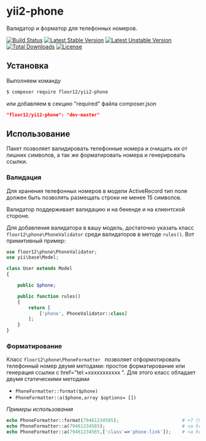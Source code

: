 # yii2-phone

Валидатор и форматор для телефонных номеров.

[![Build Status](https://travis-ci.org/floor12/yii2-phone.svg?branch=master)](https://travis-ci.org/floor12/yii2-phone)
[![Latest Stable Version](https://poser.pugx.org/floor12/yii2-phone/v/stable)](https://packagist.org/packages/floor12/yii2-phone)
[![Latest Unstable Version](https://poser.pugx.org/floor12/yii2-phone/v/unstable)](https://packagist.org/packages/floor12/yii2-phone)
[![Total Downloads](https://poser.pugx.org/floor12/yii2-phone/downloads)](https://packagist.org/packages/floor12/yii2-phone)
[![License](https://poser.pugx.org/floor12/yii2-phone/license)](https://packagist.org/packages/floor12/yii2-phone)

## Установка

Выполняем команду
```bash
$ composer require floor12/yii2-phone
```
или добавляем в секцию "required" файла composer.json
```json
"floor12/yii2-phone": "dev-master"
```

## Использование
Пакет позволяет валидировать телефонные номера и очищать их от лишних символов, а так же форматировать номера и генерировать ссылки.

### Валидация

Для хранения телефонных номеров в модели ActiveRecord тип поля должен быть позволять размещать строки не менее 15 символов.

Валидатор поддерживает валидацию и на бекенде и на клиентской стороне.

Для добавления валидатора в вашу модель, достаточно указать класс `floor12\phone\PhoneValidator` среди валидаторов в методе `rules()`.
Вот примитивный пример:

```php
use floor12\phone\PhoneValidator;
use yii\base\Model;

class User extends Model
{

    public $phone;

    public function rules()
    {
        return [
            ['phone', PhoneValidator::class]
        ];
    }
}
``` 


### Форматирование

Класс `floor12\phone\PhoneFormatter
` позволяет отформотировать телефонный номер двумя методами: простое форматирование или генерация ссылки с href="tel:+xxxxxxxxxxx
". Для этого класс обладает двумя статическими методами 
- `PhoneFormatter::format($phone)`
- `PhoneFormatter::a($phone,array $options= [])`

*Примеры использования*

```php
echo PhoneFormatter::format(79461234565);                       # +7 (946) 123-45-65
echo PhoneFormatter::a(79461234565);                            # <a href='tel:+79461234565'>+7 (946) 123-45-65</a>
echo PhoneFormatter::a(79461234565,['class'=>'phone-link']);    # <a href='tel:+79461234565' class='phone-link'>+7 (946) 123-45-65</a>
``` 




